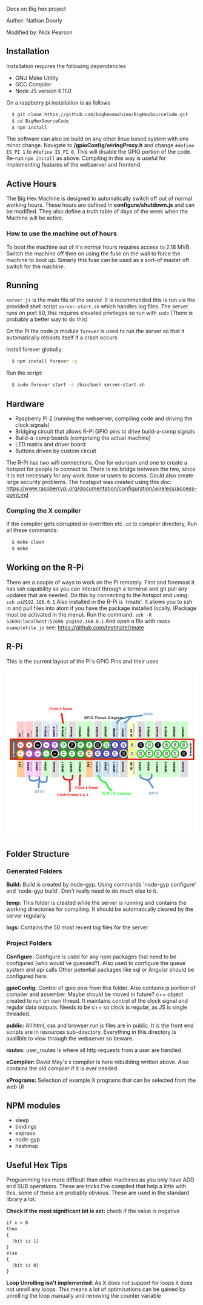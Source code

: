 Docs on Big hex project

Author: Nathan Doorly

Modified by: Nick Pearson

## Installation

Installation requires the following dependencies
 * GNU Make Utility
 * GCC Compiler
 * Node JS version 6.11.0

On a raspberry pi installation is as follows
```bash
  $ git clone https://github.com/bighexmachine/BigHexSourceCode.git
  $ cd BigHexSourceCode
  $ npm install
```

The software can also be build on any other linux based system with one minor change. Navigate to **/gpioConfig/wiringProxy.h** and change `#define IS_PI 1` to `#define IS_PI 0`. This will disable the GPIO portion of the code. Re-run `npm install` as above. Compiling in this way is useful for implementing features of the webserver and frontend.

## Active Hours

The Big Hex Machine is designed to automatically switch off out of normal working hours. These hours are defined in **configure/shutdown.js** and can be modified. They also define a truth table of days of the week when the Machine will be active.

### How to use the machine out of hours

To boot the machine out of it's normal hours requires access to 2.16 MVB. Switch the machine off then on using the fuse on the wall to force the machine to boot up. Simarly this fuse can be used as a sort-of master off switch for the machine.

## Running

`server.js` is the main file of the server. It is recommended this is run via the provided shell script `server-start.sh` which handles log files.
The server runs on port 80, this requires elevated privileges so run with `sudo` (There is probably a better way to do this)

On the PI the node js module `forever` is used to run the server so that it automatically reboots itself if a crash occurs.

Install forever globally:
```bash
  $ npm install forever -g
```

Run the script:
```bash
  $ sudo forever start -c /bin/bash server-start.sh
```

## Hardware
 * Raspberry PI 2 (running the webserver, compiling code and driving the clock signals)
 * Bridging circuit that allows R-PI GPIO pins to drive build-a-comp signals
 * Build-a-comp boards (comprising the actual machine)
 * LED matrix and driver board
 * Buttons driven by custom circuit

The R-Pi has two wifi connections. One for eduroam and one to create a hotspot for people to connect to. There is no
bridge between the two, since it is not necessary for any work done or users to access. Could also create large security
problems.
The hostspot was created using this doc: https://www.raspberrypi.org/documentation/configuration/wireless/access-point.md

### Compiing the X compiler
If the compiler gets corrupted or overritten etc. `cd` to compiler directory,
Run all these commands:

```bash
  $ make clean
  $ make
```

## Working on the R-Pi
There are a couple of ways to work on the Pi remotely. First and foremost it has ssh capability so you can
interact through a terminal and git pull any updates that are needed. Do this by connecting to the hotspot
and using:
`
    ssh pi@192.168.0.1
`
Also installed in the R-Pi is 'rmate'. It allows you to ssh in and pull files into atom if you have the package
installed locally. (Package must be activated in the menu). Run the command:
`
    ssh -R 52698:localhost:52698 pi@192.168.0.1
`
And open a file with
`
    rmate examplefile.js
`
see: https://github.com/textmate/rmate


## R-Pi

This is the current layout of the Pi's GPIO Pins and their uses

![GPIO Pin Layout Diagram](pi.jpg)


## Folder Structure

### Generated Folders
**Build:**
Build is created by node-gyp. Using commands 'node-gyp configure' and 'node-gyp build'. Don't really need to do much else to it.

**temp:**
This folder is created while the server is running and contains the working directories for compiling. It should be automatically cleared by the server regularly

**logs:**
Contains the 50 most recent log files for the server

### Project Folders
**Configure:**
Configure is used for any npm packages that need to be configured (who would've guessed?). Also used to configure the queue system and api calls Other potential packages like sql or Angular should be configured here.

**gpioConfig:**
Control of gpio pins from this folder. Also contains js portion of compiler and assember. Maybe should be moved in future?
c++ object created to run on own thread. It maintains control of the clock signal and regular data outputs. Needs to be c++ so clock is regular, as JS is single threaded.

**public:**
All html, css and browser run js files are in public. It is the front end scripts are in resources sub-directory. Everything in this directory is availible to view through the webserver so beware.

**routes:**
user_routes is where all http requests from a user are handled.

**xCompiler:**
David May's x compiler is here rebuilding written above. Also contains the old compiler if it is ever needed.

**xPrograms:**
Selection of example X programs that can be selected from the web UI

## NPM modules
 * sleep
 * bindings
 * express
 * node-gyp
 * hashmap

## Useful Hex Tips

Programming hex more difficult than other machines as you only have ADD and SUB operations. These are tricks I've compiled that help a little with this, some of these are probably obvious. These are used in the standard library a lot:

**Check if the most significant bit is set:** check if the value is negative
```x
if x < 0
then
{
  |bit is 1|
}
else
{
  |bit is 0|
}
```

**Loop Unrolling isn't implemented**: As X does not support for loops it does not unroll any loops. This means a lot of optimisations can be gained by unrolling the loop manually and removing the counter variable
